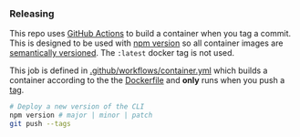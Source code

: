 <!-- WIP -->

### Releasing

This repo uses [GitHub Actions](https://docs.github.com/en/actions)
to build a container when you tag a commit.
This is designed to be used with [npm version](https://docs.npmjs.com/cli/version)
so all container images are [semantically versioned](https://semver.org/).
The `:latest` docker tag is not used.

This job is defined in [.github/workflows/container.yml](/.github/workflows/container.yml)
which builds a container according to the the [Dockerfile](/Dockerfile)
and **only** runs when you push a [tag](https://git-scm.com/book/en/v2/Git-Basics-Tagging).

```bash
# Deploy a new version of the CLI
npm version # major | minor | patch
git push --tags
```
